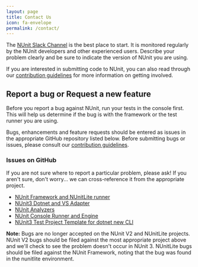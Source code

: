 ```yaml
---
layout: page
title: Contact Us
icon: fa-envelope
permalink: /contact/
---
```


The [NUnit Slack Channel](https://join.slack.com/t/nunit/shared_invite/zt-jz58jw68-Led8y3WH4n2a~Y5WjuOpKA) is the best place to start. It is monitored regularly
by the NUnit developers and other experienced users. Describe your problem clearly and be sure to indicate the version of NUnit you are using.

If you are interested in submitting code to NUnit, you can also read through our [contribution guidelines](https://github.com/nunit/nunit/blob/master/CONTRIBUTING.md) for more information on getting involved.

## <i class="fas fa-bug"></i> Report a bug or Request a new feature

Before you report a bug against NUnit, run your tests in the console first. This will help us determine if the bug is with the framework or the test runner you are using.

Bugs, enhancements and feature requests should be entered as issues in the appropriate GitHub repository listed below. Before submitting bugs or issues, please consult our [contribution guidelines](https://github.com/nunit/nunit/blob/master/CONTRIBUTING.md).

### Issues on GitHub

If you are not sure where to report a particular problem, please ask! If you aren't sure, don't worry... we can cross-reference it from the appropriate project.

- [NUnit Framework and NUnitLite runner](https://github.com/nunit/nunit/issues)
- [NUnit3 Dotnet and VS Adapter](https://github.com/nunit/nunit3-vs-adapter/issues)
- [NUnit Analyzers](https://github.com/nunit/nunit.analyzers/issues)
- [NUnit Console Runner and Engine](https://github.com/nunit/nunit-console/issues)
- [NUnit3 Test Project Template for dotnet new CLI](https://github.com/nunit/dotnet-new-nunit/issues)

**Note:** Bugs are no longer accepted on the NUnit V2 and NUnitLite projects. NUnit V2 bugs should be filed against the most appropriate project above and we'll check to see the problem doesn't occur in NUnit 3. NUnitLite bugs should be filed against the NUnit Framework, noting that the bug was found in the nunitlite environment.
